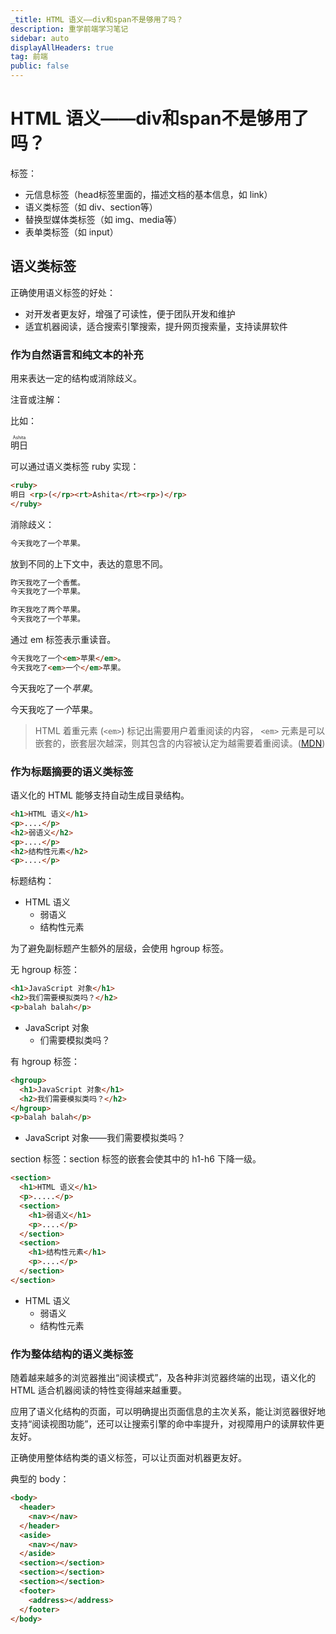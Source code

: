 ```yaml
---
_title: HTML 语义——div和span不是够用了吗？
description: 重学前端学习笔记
sidebar: auto
displayAllHeaders: true
tag: 前端
public: false
---
```


# HTML 语义——div和span不是够用了吗？

标签：

- 元信息标签（head标签里面的，描述文档的基本信息，如 link）
- 语义类标签（如 div、section等）
- 替换型媒体类标签（如 img、media等）
- 表单类标签（如 input）

## 语义类标签

正确使用语义标签的好处：

- 对开发者更友好，增强了可读性，便于团队开发和维护
- 适宜机器阅读，适合搜索引擎搜索，提升网页搜索量，支持读屏软件

### 作为自然语言和纯文本的补充

用来表达一定的结构或消除歧义。

注音或注解：

比如：

<ruby>
明日 <rp>(</rp><rt>Ashita</rt><rp>)</rp>
</ruby>

可以通过语义类标签 ruby 实现：

```html
<ruby>
明日 <rp>(</rp><rt>Ashita</rt><rp>)</rp>
</ruby>
```

消除歧义：

```html
今天我吃了一个苹果。
```

放到不同的上下文中，表达的意思不同。

```html
昨天我吃了一个香蕉。
今天我吃了一个苹果。
```

```html
昨天我吃了两个苹果。
今天我吃了一个苹果。
```

通过 em 标签表示重读音。

```html
今天我吃了一个<em>苹果</em>。
今天我吃了<em>一个</em>苹果。
```

今天我吃了一个<em>苹果</em>。

今天我吃了<em>一个</em>苹果。

> HTML 着重元素 (```<em>```) 标记出需要用户着重阅读的内容， ```<em>``` 元素是可以嵌套的，嵌套层次越深，则其包含的内容被认定为越需要着重阅读。([MDN](https://developer.mozilla.org/zh-CN/docs/Web/HTML/Element/em))

### 作为标题摘要的语义类标签

语义化的 HTML 能够支持自动生成目录结构。

```html
<h1>HTML 语义</h1>
<p>....</p>
<h2>弱语义</h2>
<p>....</p>
<h2>结构性元素</h2>
<p>....</p>
```

标题结构：

- HTML 语义
  - 弱语义
  - 结构性元素

为了避免副标题产生额外的层级，会使用 hgroup 标签。

无 hgroup 标签：

```html
<h1>JavaScript 对象</h1>
<h2>我们需要模拟类吗？</h2>
<p>balah balah</p>
```

- JavaScript 对象
  - 们需要模拟类吗？

有 hgroup 标签：

```html
<hgroup>
  <h1>JavaScript 对象</h1>
  <h2>我们需要模拟类吗？</h2>
</hgroup>
<p>balah balah</p>
```

- JavaScript 对象——我们需要模拟类吗？

section 标签：section 标签的嵌套会使其中的 h1-h6 下降一级。

```html
<section>
  <h1>HTML 语义</h1>
  <p>.....</p>
  <section>
    <h1>弱语义</h1>
    <p>....</p>
  </section>
  <section>
    <h1>结构性元素</h1>
    <p>....</p>
  </section>
</section>
```

- HTML 语义
  - 弱语义
  - 结构性元素

### 作为整体结构的语义类标签

随着越来越多的浏览器推出“阅读模式”，及各种非浏览器终端的出现，语义化的 HTML 适合机器阅读的特性变得越来越重要。

应用了语义化结构的页面，可以明确提出页面信息的主次关系，能让浏览器很好地支持“阅读视图功能”，还可以让搜索引擎的命中率提升，对视障用户的读屏软件更友好。

正确使用整体结构类的语义标签，可以让页面对机器更友好。

典型的 body：

```html
<body>
  <header>
    <nav></nav>
  </header>
  <aside>
    <nav></nav>
  </aside>
  <section></section>
  <section></section>
  <section></section>
  <footer>
    <address></address>
  </footer>
</body>
```

